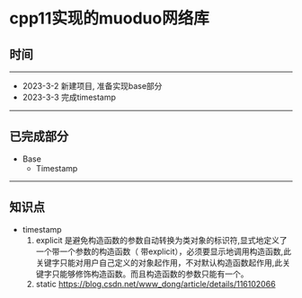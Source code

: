# cpp11实现的muoduo网络库

## 时间

---

- 2023-3-2 新建项目, 准备实现base部分
- 2023-3-3 完成timestamp  

---

## 已完成部分
- Base
  - Timestamp 

---

## 知识点

- timestamp
  1. explicit 是避免构造函数的参数自动转换为类对象的标识符,显式地定义了一个带一个参数的构造函数（ 带explicit），必须要显示地调用构造函数,此关键字只能对用户自己定义的对象起作用，不对默认构造函数起作用,此关键字只能够修饰构造函数。而且构造函数的参数只能有一个。
  2. static https://blog.csdn.net/www_dong/article/details/116102066


